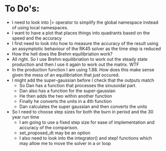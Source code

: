 # To Do's:
 - I need to look into |> operator to simplify the global namespace 
instead of using local namespaces.
 - I want to have a plot that places things into quadrants based on 
 the speed and the accuracy 
 - I first need to look into how to measure the accuracy of the result
 using an assymptotic behaviour of the RK45 solver as the time step is
 reduced 
 - How the hell does the Brehm equilibriation work?
 - All right. So I use Brehm equilibriation to work out the steady state 
 production and then I use it again to work out the matrix. WTF
 - In the production function I am using 1.88. How does this make sense 
 given the mess of an equilibriation that just occured.
 - I might add the super-gaussian before I check that the outputs match
    - So Dan has a function that processes the sinusoidal part.
    - Dan also has a function for the super-gaussian
    - He then adds the two within another function 
    - Finally he converts the units in a 4th function 
    - Dan calculates the super gaussian and then converts the units
 - So I need to choose step sizes for both the burn in period and the 30 year run time 
    - I am going to use a fixed step size for ease of implementation and 
    accuracy of the comparison.
    - set_proposed_dt may be an option 
    - I also need to look into the integrator() and step! functions which may 
    allow me to move the solver in a or loop 




